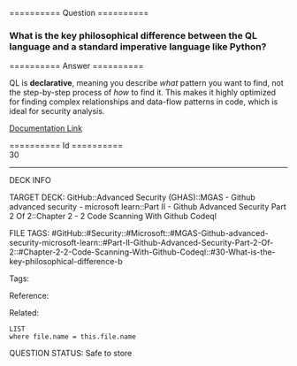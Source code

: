 ========== Question ==========  

### What is the key philosophical difference between the QL language and a standard imperative language like Python?  

========== Answer ==========  

QL is **declarative**, meaning you describe _what_ pattern you want to find, not the step-by-step process of _how_ to find it. This makes it highly optimized for finding complex relationships and data-flow patterns in code, which is ideal for security analysis.

[Documentation Link](https://learn.microsoft.com/en-us/training/modules/code-scanning-with-github-codeql/4-what-is-ql)

========== Id ==========  
30

---

DECK INFO

TARGET DECK: GitHub::Advanced Security (GHAS)::MGAS - Github advanced security - microsoft learn::Part II - Github Advanced Security Part 2 Of 2::Chapter 2 - 2 Code Scanning With Github Codeql

FILE TAGS: #GitHub::#Security::#Microsoft::#MGAS-Github-advanced-security-microsoft-learn::#Part-II-Github-Advanced-Security-Part-2-Of-2::#Chapter-2-2-Code-Scanning-With-Github-Codeql::#30-What-is-the-key-philosophical-difference-b

Tags:

Reference:

Related:

```dataview
LIST
where file.name = this.file.name
```

QUESTION STATUS: Safe to store
